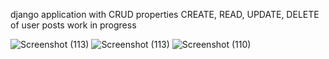 django application with CRUD properties
CREATE, READ, UPDATE, DELETE of user posts
work in progress

![Screenshot (113)](https://github.com/vygodisgreat/blog_dj/assets/125375732/c842a955-6f40-4bce-b3c1-a124120e6e72)
![Screenshot (113)](https://github.com/vygodisgreat/blog_dj/assets/125375732/6fc59e42-b3e3-4c57-bdaa-ffbc2b47b38a)
![Screenshot (110)](https://github.com/vygodisgreat/blog_dj/assets/125375732/fd82a10d-fc4e-4e6a-9a30-7eeb1bae9aeb)

